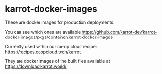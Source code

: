 # karrot-docker-images

These are docker images for production deployments.

You can see which ones are available https://github.com/karrot-dev/karrot-docker-images/pkgs/container/karrot-docker-images

Currently used within our co-op cloud recipe: https://recipes.coopcloud.tech/karrot

They are docker images of the built files available at https://download.karrot.world/
